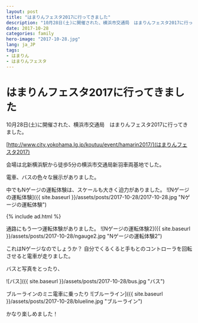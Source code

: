 ```yaml
---
layout: post
title: "はまりんフェスタ2017に行ってきました"
description: "10月28日(土)に開催された、横浜市交通局　はまりんフェスタ2017に行ってきました。"
date: 2017-10-28
categories: family
hero-image: "2017-10-28.jpg"
lang: ja_JP
tags:
- はまりん
- はまりんフェスタ
---
```


# はまりんフェスタ2017に行ってきました

10月28日(土)に開催された、横浜市交通局　はまりんフェスタ2017に行ってきました。

[http://www.city.yokohama.lg.jp/koutuu/event/hamarin2017/](はまりんフェスタ2017)

会場は北新横浜駅から徒歩5分の横浜市交通局新羽車両基地でした。

電車、バスの色々な展示がありました。

中でもNゲージの運転体験は、スケールも大きく迫力がありました。
![Nゲージの運転体験]({{ site.baseurl }}/assets/posts/2017-10-28/2017-10-28.jpg "Nゲージの運転体験")

{% include ad.html %}


通路にもう一つ運転体験がありました。
![Nゲージの運転体験2]({{ site.baseurl }}/assets/posts/2017-10-28/ngauge2.jpg "Nゲージの運転体験2")


これはNゲージなのでしょうか？
自分でくるくると手もとのコントローラを回転させると電車が走りました。


バスと写真をとったり、

![バス]({{ site.baseurl }}/assets/posts/2017-10-28/bus.jpg "バス")


ブルーラインのミニ電車に乗ったり
![ブルーライン]({{ site.baseurl }}/assets/posts/2017-10-28/blueline.jpg "ブルーライン")


かなり楽しめました！

